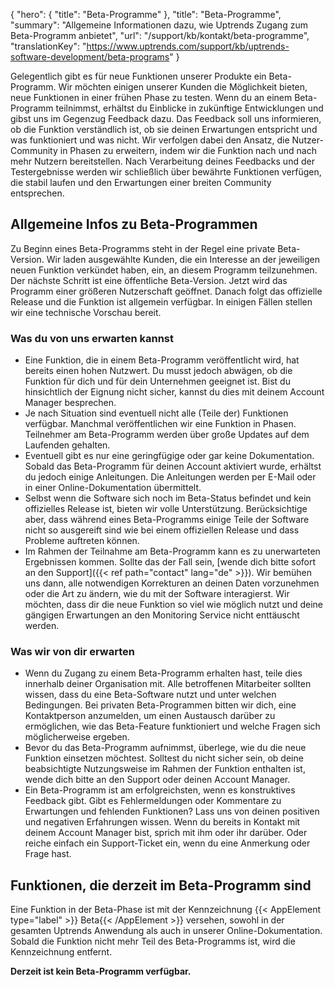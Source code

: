{
  "hero": {
    "title": "Beta-Programme"
  },
  "title": "Beta-Programme",
  "summary": "Allgemeine Informationen dazu, wie Uptrends Zugang zum Beta-Programm anbietet",
  "url": "/support/kb/kontakt/beta-programme",
  "translationKey": "https://www.uptrends.com/support/kb/uptrends-software-development/beta-programs"
}

Gelegentlich gibt es für neue Funktionen unserer Produkte ein Beta-Programm. Wir möchten einigen unserer Kunden die Möglichkeit bieten, neue Funktionen in einer frühen Phase zu testen. Wenn du an einem Beta-Programm teilnimmst, erhältst du Einblicke in zukünftige Entwicklungen und gibst uns im Gegenzug Feedback dazu. Das Feedback soll uns informieren, ob die Funktion verständlich ist, ob sie deinen Erwartungen entspricht und was funktioniert und was nicht.
Wir verfolgen dabei den Ansatz, die Nutzer-Community in Phasen zu erweitern, indem wir die Funktion nach und nach mehr Nutzern bereitstellen. Nach Verarbeitung deines Feedbacks und der Testergebnisse werden wir schließlich über bewährte Funktionen verfügen, die stabil laufen und den Erwartungen einer breiten Community entsprechen.

## Allgemeine Infos zu Beta-Programmen

Zu Beginn eines Beta-Programms steht in der Regel eine private Beta-Version. Wir laden ausgewählte Kunden, die ein Interesse an der jeweiligen neuen Funktion verkündet haben, ein, an diesem Programm teilzunehmen. Der nächste Schritt ist eine öffentliche Beta-Version. Jetzt wird das Programm einer größeren Nutzerschaft geöffnet. Danach folgt das offizielle Release und die Funktion ist allgemein verfügbar. In einigen Fällen stellen wir eine technische Vorschau bereit.

### Was du von uns erwarten kannst

-   Eine Funktion, die in einem Beta-Programm veröffentlicht wird, hat bereits einen hohen Nutzwert. Du musst jedoch abwägen, ob die Funktion für dich und für dein Unternehmen geeignet ist. Bist du hinsichtlich der Eignung nicht sicher, kannst du dies mit deinem Account Manager besprechen.
-   Je nach Situation sind eventuell nicht alle (Teile der) Funktionen verfügbar. Manchmal veröffentlichen wir eine Funktion in Phasen. Teilnehmer am Beta-Programm werden über große Updates auf dem Laufenden gehalten.
-   Eventuell gibt es nur eine geringfügige oder gar keine Dokumentation. Sobald das Beta-Programm für deinen Account aktiviert wurde, erhältst du jedoch einige Anleitungen. Die Anleitungen werden per E-Mail oder in einer Online-Dokumentation übermittelt.
-   Selbst wenn die Software sich noch im Beta-Status befindet und kein offizielles Release ist, bieten wir volle Unterstützung. Berücksichtige aber, dass während eines Beta-Programms einige Teile der Software nicht so ausgereift sind wie bei einem offiziellen Release und dass Probleme auftreten können.
-   Im Rahmen der Teilnahme am Beta-Programm kann es zu unerwarteten Ergebnissen kommen. Sollte das der Fall sein, [wende dich bitte sofort an den Support]({{< ref path="contact" lang="de" >}}). Wir bemühen uns dann, alle notwendigen Korrekturen an deinen Daten vorzunehmen oder die Art zu ändern, wie du mit der Software interagierst. Wir möchten, dass dir die neue Funktion so viel wie möglich nutzt und deine gängigen Erwartungen an den Monitoring Service nicht enttäuscht werden.

### Was wir von dir erwarten

-   Wenn du Zugang zu einem Beta-Programm erhalten hast, teile dies innerhalb deiner Organisation mit. Alle betroffenen Mitarbeiter sollten wissen, dass du eine Beta-Software nutzt und unter welchen Bedingungen. Bei privaten Beta-Programmen bitten wir dich, eine Kontaktperson anzumelden, um einen Austausch darüber zu ermöglichen, wie das Beta-Feature funktioniert und welche Fragen sich möglicherweise ergeben.
-   Bevor du das Beta-Programm aufnimmst, überlege, wie du die neue Funktion einsetzen möchtest. Solltest du nicht sicher sein, ob deine beabsichtigte Nutzungsweise im Rahmen der Funktion enthalten ist, wende dich bitte an den Support oder deinen Account Manager.
-   Ein Beta-Programm ist am erfolgreichsten, wenn es konstruktives Feedback gibt. Gibt es Fehlermeldungen oder Kommentare zu Erwartungen und fehlenden Funktionen? Lass uns von deinen positiven und negativen Erfahrungen wissen. Wenn du bereits in Kontakt mit deinem Account Manager bist, sprich mit ihm oder ihr darüber. Oder reiche einfach ein Support-Ticket ein, wenn du eine Anmerkung oder Frage hast.

## Funktionen, die derzeit im Beta-Programm sind

Eine Funktion in der Beta-Phase ist mit der Kennzeichnung {{< AppElement type="label" >}} Beta{{< /AppElement >}} versehen, sowohl in der gesamten Uptrends Anwendung als auch in unserer Online-Dokumentation. Sobald die Funktion nicht mehr Teil des Beta-Programms ist, wird die Kennzeichnung entfernt.

**Derzeit ist kein Beta-Programm verfügbar.**
